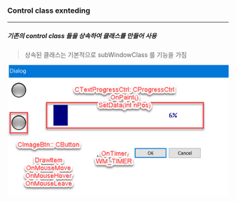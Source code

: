 ### Control class exnteding

---

##### 기존의 control class 들을 상속하여 클래스를 만들어 사용

> 상속된 클래스는 기본적으로 subWindowClass 를 기능을 가짐

![ref](soroMfcEdiView.jpg)
